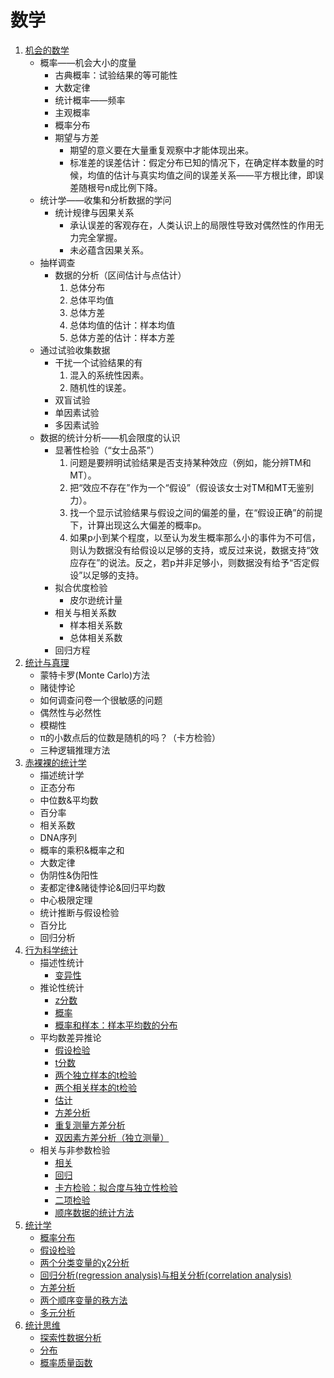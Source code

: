 # 数学
1. [机会的数学][1]
    - 概率——机会大小的度量
        - 古典概率：试验结果的等可能性
        - 大数定律
        - 统计概率——频率
        - 主观概率
        - 概率分布
        - 期望与方差
            - 期望的意义要在大量重复观察中才能体现出来。
            - 标准差的误差估计：假定分布已知的情况下，在确定样本数量的时候，均值的估计与真实均值之间的误差关系——平方根比律，即误差随根号n成比例下降。
    - 统计学——收集和分析数据的学问
        - 统计规律与因果关系
            - 承认误差的客观存在，人类认识上的局限性导致对偶然性的作用无力完全掌握。
            - 未必蕴含因果关系。
    - 抽样调查
        - 数据的分析（区间估计与点估计）
            1. 总体分布
            2. 总体平均值
            3. 总体方差
            4. 总体均值的估计：样本均值
            5. 总体方差的估计：样本方差
    - 通过试验收集数据
        - 干扰一个试验结果的有
            1. 混入的系统性因素。
            1. 随机性的误差。
        - 双盲试验
        - 单因素试验
        - 多因素试验
    - 数据的统计分析——机会限度的认识
        - 显著性检验（“女士品茶”）
            1. 问题是要辨明试验结果是否支持某种效应（例如，能分辨TM和MT）。
            2. 把“效应不存在”作为一个“假设”（假设该女士对TM和MT无鉴别力）。
            3. 找一个显示试验结果与假设之间的偏差的量，在“假设正确”的前提下，计算出现这么大偏差的概率p。
            4. 如果p小到某个程度，以至认为发生概率那么小的事件为不可信，则认为数据没有给假设以足够的支持，或反过来说，数据支持“效应存在”的说法。反之，若p并非足够小，则数据没有给予“否定假设”以足够的支持。
        - 拟合优度检验
            - 皮尔逊统计量
        - 相关与相关系数
            - 样本相关系数
            - 总体相关系数
        - 回归方程
1. [统计与真理][2]
    - 蒙特卡罗(Monte Carlo)方法
    - 赌徒悖论
    - 如何调查问卷一个很敏感的问题
    - 偶然性与必然性
    - 模糊性
    - π的小数点后的位数是随机的吗？（卡方检验）
    - 三种逻辑推理方法
1. [赤裸裸的统计学][3]
    - 描述统计学
    - 正态分布
    - 中位数&平均数
    - 百分率
    - 相关系数
    - DNA序列
    - 概率的乘积&概率之和
    - 大数定律
    - 伪阴性&伪阳性
    - 麦都定律&赌徒悖论&回归平均数
    - 中心极限定理
    - 统计推断与假设检验
    - 百分比
    - 回归分析
1. [行为科学统计][4]
    - 描述性统计
        - [变异性][40]
    - 推论性统计
        - [z分数][41]
        - [概率][42]
        - [概率和样本：样本平均数的分布][43]
    - 平均数差异推论
        - [假设检验][44]
        - [t分数][45]
        - [两个独立样本的t检验][46]
        - [两个相关样本的t检验][47]
        - [估计][48]
        - [方差分析][49]
        - [重复测量方差分析][50]
        - [双因素方差分析（独立测量）][51]
    - 相关与非参数检验
        - [相关][52]
        - [回归][53]
        - [卡方检验：拟合度与独立性检验][54]
        - [二项检验][55]
        - [顺序数据的统计方法][56]
1. [统计学][5]
    - [概率分布][60]
    - [假设检验][61]
    - [两个分类变量的χ2分析][62]
    - [回归分析(regression analysis)与相关分析(correlation analysis)][63]
    - [方差分析][64]
    - [两个顺序变量的秩方法][65]
    - [多元分析][66]
1. [统计思维][6]
    - [探索性数据分析][70]
    - [分布][71]
    - [概率质量函数][72]

[1]: chance-of-math.ipynb
[2]: statistics-and-truth.ipynb
[3]: naked-statistics.ipynb
[4]: StatisticsForTheBehavioralSciences
[5]: statistics
[6]: thinkstats

[40]: StatisticsForTheBehavioralSciences/variance.ipynb
[41]: StatisticsForTheBehavioralSciences/z-score.ipynb
[42]: StatisticsForTheBehavioralSciences/probability.ipynb
[43]: StatisticsForTheBehavioralSciences/sample.ipynb
[44]: StatisticsForTheBehavioralSciences/hypothesis-testing.ipynb
[45]: StatisticsForTheBehavioralSciences/t-score.ipynb
[46]: StatisticsForTheBehavioralSciences/2independent-sample-t-score.ipynb
[47]: StatisticsForTheBehavioralSciences/2relevent-sample-t-score.ipynb
[48]: StatisticsForTheBehavioralSciences/estimation.ipynb
[49]: StatisticsForTheBehavioralSciences/anova.ipynb
[50]: StatisticsForTheBehavioralSciences/repeat-anova.ipynb
[51]: StatisticsForTheBehavioralSciences/independent-test-anova.ipynb
[52]: StatisticsForTheBehavioralSciences/relevance.ipynb
[53]: StatisticsForTheBehavioralSciences/regression.ipynb
[54]: StatisticsForTheBehavioralSciences/chi-square-test.ipynb
[55]: StatisticsForTheBehavioralSciences/binomial-test.ipynb
[56]: StatisticsForTheBehavioralSciences/ranking-data-test.ipynb

[60]: statistics/probability.ipynb
[61]: statistics/hypothesis-testing.ipynb
[62]: statistics/chi-square-test.ipynb
[63]: statistics/regression-analysis-and-correlation-analysis.ipynb
[64]: statistics/anova.ipynb
[65]: statistics/rank-test.ipynb
[66]: statistics/multi-analysis.ipynb

[70]: thinkstats/explode.ipynb
[71]: thinkstats/distribution.ipynb
[72]: thinkstats/pmf.ipynb